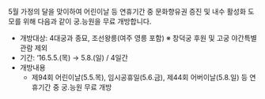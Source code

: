 5월 가정의 달을 맞이하여 어린이날 등 연휴기간 중 문화향유권 증진 및 내수 활성화 도모를 위해 다음과 같이 궁․능원을 무료 개방합니다.

- 개방대상: 4대궁과 종묘, 조선왕릉(여주 영릉 포함)
  ※ 창덕궁 후원 및 고궁 야간특별관람 제외
- 기간: ‘16.5.5.(목) → 5.8.(일) / 4일간
- 개방내용
  - 제94회 어린이날(5.5.목), 임시공휴일(5.6.금), 제44회 어버이날(5.8.일) 등 연휴기간 중 궁․능원 무료 개방